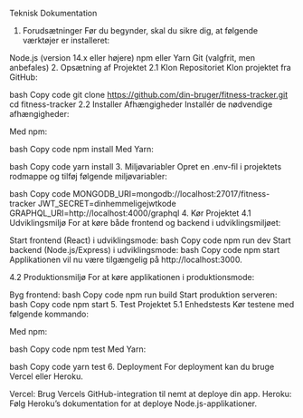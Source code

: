 Teknisk Dokumentation

1. Forudsætninger
   Før du begynder, skal du sikre dig, at følgende værktøjer er installeret:

Node.js (version 14.x eller højere)
npm eller Yarn
Git (valgfrit, men anbefales) 2. Opsætning af Projektet
2.1 Klon Repositoriet
Klon projektet fra GitHub:

bash
Copy code
git clone https://github.com/din-bruger/fitness-tracker.git
cd fitness-tracker
2.2 Installer Afhængigheder
Installér de nødvendige afhængigheder:

Med npm:

bash
Copy code
npm install
Med Yarn:

bash
Copy code
yarn install 3. Miljøvariabler
Opret en .env-fil i projektets rodmappe og tilføj følgende miljøvariabler:

bash
Copy code
MONGODB_URI=mongodb://localhost:27017/fitness-tracker
JWT_SECRET=dinhemmeligejwtkode
GRAPHQL_URI=http://localhost:4000/graphql 4. Kør Projektet
4.1 Udviklingsmiljø
For at køre både frontend og backend i udviklingsmiljøet:

Start frontend (React) i udviklingsmode:
bash
Copy code
npm run dev
Start backend (Node.js/Express) i udviklingsmode:
bash
Copy code
npm start
Applikationen vil nu være tilgængelig på http://localhost:3000.

4.2 Produktionsmiljø
For at køre applikationen i produktionsmode:

Byg frontend:
bash
Copy code
npm run build
Start produktion serveren:
bash
Copy code
npm start 5. Test Projektet
5.1 Enhedstests
Kør testene med følgende kommando:

Med npm:

bash
Copy code
npm test
Med Yarn:

bash
Copy code
yarn test 6. Deployment
For deployment kan du bruge Vercel eller Heroku.

Vercel: Brug Vercels GitHub-integration til nemt at deploye din app.
Heroku: Følg Heroku’s dokumentation for at deploye Node.js-applikationer.
